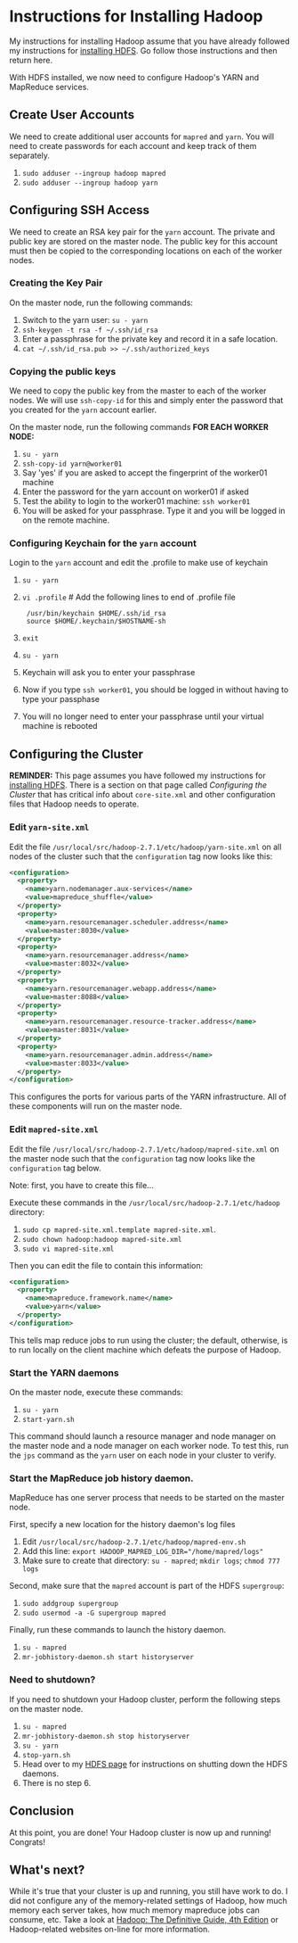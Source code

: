 # Instructions for Installing Hadoop

My instructions for installing Hadoop assume that you have already followed my instructions for [installing HDFS](https://github.com/kenbod/sysadmin/blob/master/hdfs.md). Go follow those instructions and then return here.

With HDFS installed, we now need to configure Hadoop's YARN and MapReduce services.

## Create User Accounts

We need to create additional user accounts for `mapred` and `yarn`. You will need to create passwords for each account and keep track of them separately.

1. `sudo adduser --ingroup hadoop mapred`
2. `sudo adduser --ingroup hadoop yarn`

## Configuring SSH Access

We need to create an RSA key pair for the `yarn` account. The private and public key are stored on the master node. The public key for this account must then be copied to the corresponding locations on each of the worker nodes.

### Creating the Key Pair

On the master node, run the following commands:

1. Switch to the yarn user: `su - yarn` 
2. `ssh-keygen -t rsa -f ~/.ssh/id_rsa`
3. Enter a passphrase for the private key and record it in a safe location.
4. `cat ~/.ssh/id_rsa.pub >> ~/.ssh/authorized_keys`

### Copying the public keys

We need to copy the public key from the master to each of the worker nodes. We will use `ssh-copy-id` for this and simply enter the password that you created for the `yarn` account earlier.

On the master node, run the following commands **FOR EACH WORKER NODE:**

1. `su - yarn`
2. `ssh-copy-id yarn@worker01`
3. Say 'yes' if you are asked to accept the fingerprint of the worker01 machine
4. Enter the password for the yarn account on worker01 if asked
5. Test the ability to login to the worker01 machine: `ssh worker01`
6. You will be asked for your passphrase. Type it and you will be logged in on the remote machine.

### Configuring Keychain for the `yarn` account

Login to the `yarn` account and edit the .profile to make use of keychain

1. `su - yarn`
2. `vi .profile` # Add the following lines to end of .profile file

        /usr/bin/keychain $HOME/.ssh/id_rsa
        source $HOME/.keychain/$HOSTNAME-sh

3. `exit`
4. `su - yarn`
5. Keychain will ask you to enter your passphrase
6. Now if you type `ssh worker01`, you should be logged in without having to type your passphase
7. You will no longer need to enter your passphrase until your virtual machine is rebooted

## Configuring the Cluster

**REMINDER:** This page assumes you have followed my instructions for [installing
HDFS](https://github.com/kenbod/sysadmin/blob/master/hdfs.md). There is a section on that page called *Configuring the Cluster* that has critical info about `core-site.xml` and other configuration files that Hadoop needs to operate.

### Edit `yarn-site.xml`

Edit the file `/usr/local/src/hadoop-2.7.1/etc/hadoop/yarn-site.xml` on all nodes of the cluster such that the `configuration` tag now looks like this:

```xml
<configuration>
  <property>
    <name>yarn.nodemanager.aux-services</name>
    <value>mapreduce_shuffle</value>
  </property>
  <property>
    <name>yarn.resourcemanager.scheduler.address</name>
    <value>master:8030</value>
  </property>
  <property>
    <name>yarn.resourcemanager.address</name>
    <value>master:8032</value>
  </property>
  <property>
    <name>yarn.resourcemanager.webapp.address</name>
    <value>master:8088</value>
  </property>
  <property>
    <name>yarn.resourcemanager.resource-tracker.address</name>
    <value>master:8031</value>
  </property>
  <property>
    <name>yarn.resourcemanager.admin.address</name>
    <value>master:8033</value>
  </property>
</configuration>
```

This configures the ports for various parts of the YARN infrastructure. All of these components will run on the master node.

### Edit `mapred-site.xml`

Edit the file `/usr/local/src/hadoop-2.7.1/etc/hadoop/mapred-site.xml` on the master node such that the `configuration` tag now looks like the `configuration` tag below.

Note: first, you have to create this file...

Execute these commands in the `/usr/local/src/hadoop-2.7.1/etc/hadoop` directory:

1. `sudo cp mapred-site.xml.template mapred-site.xml`.
2. `sudo chown hadoop:hadoop mapred-site.xml`
3. `sudo vi mapred-site.xml`

Then you can edit the file to contain this information:

```xml
<configuration>
  <property>
    <name>mapreduce.framework.name</name>
    <value>yarn</value>
  </property>
</configuration>
```

This tells map reduce jobs to run using the cluster; the default, otherwise, is to run locally on the client machine which defeats the purpose of Hadoop.

### Start the YARN daemons

On the master node, execute these commands:

1. `su - yarn`
2. `start-yarn.sh`

This command should launch a resource manager and node manager on the master node and a node manager on each worker node. To test this, run the `jps` command as the `yarn` user on each node in your cluster to verify.

### Start the MapReduce job history daemon.

MapReduce has one server process that needs to be started on the master node.

First, specify a new location for the history daemon's log files

1. Edit `/usr/local/src/hadoop-2.7.1/etc/hadoop/mapred-env.sh`
2. Add this line: `export HADOOP_MAPRED_LOG_DIR="/home/mapred/logs"`
3. Make sure to create that directory: `su - mapred`; `mkdir logs`; `chmod 777 logs`

Second, make sure that the `mapred` account is part of the HDFS `supergroup`:

1. `sudo addgroup supergroup`
2. `sudo usermod -a -G supergroup mapred`

Finally, run these commands to launch the history daemon.

1. `su - mapred`
2. `mr-jobhistory-daemon.sh start historyserver`

### Need to shutdown?

If you need to shutdown your Hadoop cluster, perform the following steps on the master node.

1. `su - mapred`
2. `mr-jobhistory-daemon.sh stop historyserver`
3. `su - yarn`
4. `stop-yarn.sh`
5. Head over to my [HDFS page](https://github.com/kenbod/sysadmin/blob/master/hdfs.md) for instructions on shutting down the HDFS daemons.
6. There is no step 6.

## Conclusion

At this point, you are done! Your Hadoop cluster is now up and running! Congrats!

## What's next?

While it's true that your cluster is up and running, you still have work to do. I did not configure any of the memory-related settings of Hadoop, how much memory each server takes, how much memory mapreduce jobs can consume, etc. Take a look at [Hadoop: The Definitive Guide, 4th Edition](http://shop.oreilly.com/product/0636920033448.do) or Hadoop-related websites on-line for more information.


